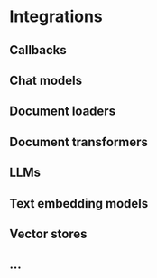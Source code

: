 # Integrations
## Callbacks
## Chat models
## Document loaders
## Document transformers
## LLMs
## Text embedding models
## Vector stores
## ...